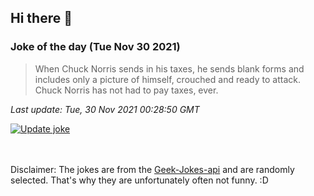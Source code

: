 ## Hi there 👋

### Joke of the day (Tue Nov 30 2021)
<!-- joke -->
>When Chuck Norris sends in his taxes, he sends blank forms and includes only a picture of himself, crouched and ready to attack. Chuck Norris has not had to pay taxes, ever.
<!-- /joke -->

*Last update: Tue, 30 Nov 2021 00:28:50 GMT*

[![Update joke](https://github.com/nclskfm/nclskfm/actions/workflows/joke.yml/badge.svg)](https://github.com/nclskfm/nclskfm/actions/workflows/joke.yml)

<br><br>
Disclaimer: The jokes are from the [Geek-Jokes-api](https://github.com/sameerkumar18/geek-joke-api) and are randomly selected. That's why they are unfortunately often not funny. :D
